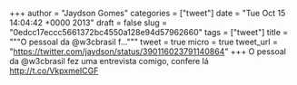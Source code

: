 
+++
author = "Jaydson Gomes"
categories = ["tweet"]
date = "Tue Oct 15 14:04:42 +0000 2013"
draft = false
slug = "0edcc17eccc5661372bc4550a128e94d57962660"
tags = ["tweet"]
title = """O pessoal da @w3cbrasil f..."""
tweet = true
micro = true
tweet_url = "https://twitter.com/jaydson/status/390116023791140864"
+++
O pessoal da @w3cbrasil fez uma entrevista comigo, confere lá http://t.co/VkpxmeICGF
